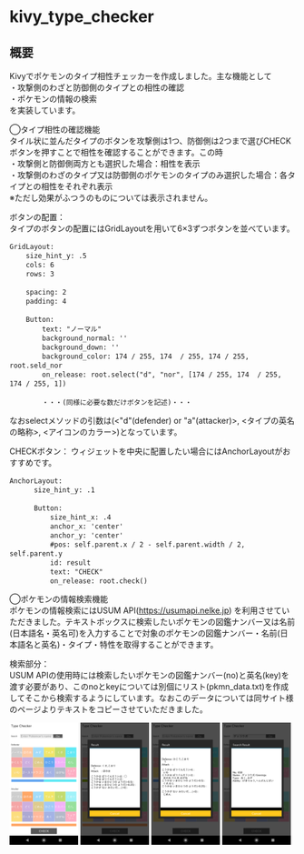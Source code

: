 # kivy_type_checker

## 概要
Kivyでポケモンのタイプ相性チェッカーを作成しました。主な機能として<br>
・攻撃側のわざと防御側のタイプとの相性の確認<br>
・ポケモンの情報の検索<br>
を実装しています。

◯タイプ相性の確認機能<br>
タイル状に並んだタイプのボタンを攻撃側は1つ、防御側は2つまで選びCHECKボタンを押すことで相性を確認することができます。この時<br>
・攻撃側と防御側両方とも選択した場合：相性を表示<br>
・攻撃側のわざのタイプ又は防御側のポケモンのタイプのみ選択した場合：各タイプとの相性をそれぞれ表示<br>
※ただし効果がふつうのものについては表示されません。

ボタンの配置：<br>
タイプのボタンの配置にはGridLayoutを用いて6×3ずつボタンを並べています。<br>
~~~
GridLayout:
    size_hint_y: .5
    cols: 6
    rows: 3

    spacing: 2
    padding: 4

    Button: 
        text: "ノーマル"
        background_normal: ''
        background_down: ''
        background_color: 174 / 255, 174  / 255, 174 / 255, root.seld_nor
        on_release: root.select("d", "nor", [174 / 255, 174  / 255, 174 / 255, 1])
        
        ・・・(同様に必要な数だけボタンを記述)・・・
~~~
なおselectメソッドの引数は(<"d"(defender) or "a"(attacker)>, <タイプの英名の略称>, <アイコンのカラー>)となっています。

CHECKボタン：
ウィジェットを中央に配置したい場合にはAnchorLayoutがおすすめです。<br>
~~~
AnchorLayout:
      size_hint_y: .1

      Button:
          size_hint_x: .4
          anchor_x: 'center'
          anchor_y: 'center'
          #pos: self.parent.x / 2 - self.parent.width / 2, self.parent.y
          id: result
          text: "CHECK"
          on_release: root.check()
~~~

◯ポケモンの情報検索機能<br>
ポケモンの情報検索にはUSUM API(https://usumapi.nelke.jp) を利用させていただきました。テキストボックスに検索したいポケモンの図鑑ナンバー又は名前(日本語名・英名可)を入力することで対象のポケモンの図鑑ナンバー・名前(日本語名と英名)・タイプ・特性を取得することができます。

検索部分：<br>
USUM APIの使用時には検索したいポケモンの図鑑ナンバー(no)と英名(key)を渡す必要があり、このnoとkeyについては別個にリスト(pkmn_data.txt)を作成してそこから検索するようにしています。なおこのデータについては同サイト様のページよりテキストをコピーさせていただきました。

<img src="Screenshot_1.png" width="24%"> <img src="Screenshot_3.png" width="24%"> <img src="Screenshot_2.png" width="24%"> <img src="Screenshot_4.png" width="24%">
